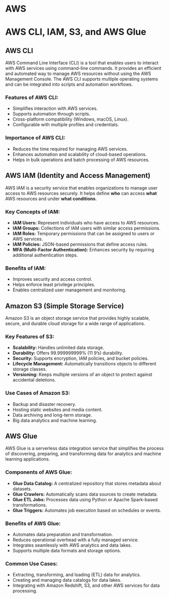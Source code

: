 # AWS
# AWS CLI, IAM, S3, and AWS Glue

## AWS CLI
AWS Command Line Interface (CLI) is a tool that enables users to interact with AWS services using command-line commands. It provides an efficient and automated way to manage AWS resources without using the AWS Management Console. The AWS CLI supports multiple operating systems and can be integrated into scripts and automation workflows.

### Features of AWS CLI:
- Simplifies interaction with AWS services.
- Supports automation through scripts.
- Cross-platform compatibility (Windows, macOS, Linux).
- Configurable with multiple profiles and credentials.

### Importance of AWS CLI:
- Reduces the time required for managing AWS services.
- Enhances automation and scalability of cloud-based operations.
- Helps in bulk operations and batch processing of AWS resources.



## AWS IAM (Identity and Access Management)
AWS IAM is a security service that enables organizations to manage user access to AWS resources securely. It helps define **who** can access **what** AWS resources and under **what conditions**.

### Key Concepts of IAM:
- **IAM Users:** Represent individuals who have access to AWS resources.
- **IAM Groups:** Collections of IAM users with similar access permissions.
- **IAM Roles:** Temporary permissions that can be assigned to users or AWS services.
- **IAM Policies:** JSON-based permissions that define access rules.
- **MFA (Multi-Factor Authentication):** Enhances security by requiring additional authentication steps.

### Benefits of IAM:
- Improves security and access control.
- Helps enforce least privilege principles.
- Enables centralized user management and monitoring.



## Amazon S3 (Simple Storage Service)
Amazon S3 is an object storage service that provides highly scalable, secure, and durable cloud storage for a wide range of applications.

### Key Features of S3:
- **Scalability:** Handles unlimited data storage.
- **Durability:** Offers 99.999999999% (11 9’s) durability.
- **Security:** Supports encryption, IAM policies, and bucket policies.
- **Lifecycle Management:** Automatically transitions objects to different storage classes.
- **Versioning:** Keeps multiple versions of an object to protect against accidental deletions.

### Use Cases of Amazon S3:
- Backup and disaster recovery.
- Hosting static websites and media content.
- Data archiving and long-term storage.
- Big data analytics and machine learning.



## AWS Glue
AWS Glue is a serverless data integration service that simplifies the process of discovering, preparing, and transforming data for analytics and machine learning applications.

### Components of AWS Glue:
- **Glue Data Catalog:** A centralized repository that stores metadata about datasets.
- **Glue Crawlers:** Automatically scans data sources to create metadata.
- **Glue ETL Jobs:** Processes data using Python or Apache Spark-based transformations.
- **Glue Triggers:** Automates job execution based on schedules or events.

### Benefits of AWS Glue:
- Automates data preparation and transformation.
- Reduces operational overhead with a fully managed service.
- Integrates seamlessly with AWS analytics and data lakes.
- Supports multiple data formats and storage options.

### Common Use Cases:
- Extracting, transforming, and loading (ETL) data for analytics.
- Creating and managing data catalogs for data lakes.
- Integrating with Amazon Redshift, S3, and other AWS services for data processing.



